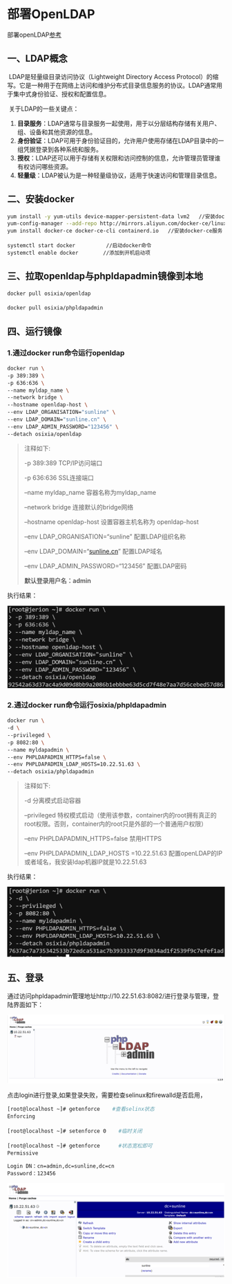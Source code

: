 # 部署OpenLDAP



部署openLDAP[参考](https://www.liuwg.com/archives/docker-openldap)

## 一、LDAP概念

​		LDAP是轻量级目录访问协议（Lightweight Directory Access Protocol）的缩写。它是一种用于在网络上访问和维护分布式目录信息服务的协议。LDAP通常用于集中式身份验证、授权和配置信息。

​		关于LDAP的一些关键点：

1. **目录服务**：LDAP通常与目录服务一起使用，用于以分层结构存储有关用户、组、设备和其他资源的信息。
2. **身份验证**：LDAP可用于身份验证目的，允许用户使用存储在LDAP目录中的一组凭据登录到各种系统和服务。
3. **授权**：LDAP还可以用于存储有关权限和访问控制的信息，允许管理员管理谁有权访问哪些资源。
4. **轻量级**：LDAP被认为是一种轻量级协议，适用于快速访问和管理目录信息。



## 二、安装docker

```bash
yum install -y yum-utils device-mapper-persistent-data lvm2   //安装docker依赖包
yum-config-manager --add-repo http://mirrors.aliyun.com/docker-ce/linux/centos/docker-ce.repo    //配置国内阿里云镜像仓库，解决镜像下载慢的问题。
yum install docker-ce docker-ce-cli containerd.io   //安装docker-ce服务

systemctl start docker          //启动docker命令
systemctl enable docker        //添加到开机启动项
```



## 三、拉取openldap与phpldapadmin镜像到本地

```bash
docker pull osixia/openldap

docker pull osixia/phpldapadmin
```



## 四、运行镜像

### 1.通过docker run命令运行openldap

```bash
docker run \
-p 389:389 \
-p 636:636 \
--name myldap_name \
--network bridge \
--hostname openldap-host \
--env LDAP_ORGANISATION="sunline" \
--env LDAP_DOMAIN="sunline.cn" \
--env LDAP_ADMIN_PASSWORD="123456" \
--detach osixia/openldap
```

> 注释如下:
>
> -p 389:389    TCP/IP访问端口
>
> -p 636:636    SSL连接端口
>
> –name myldap_name    容器名称为myldap_name
>
> –network bridge    连接默认的bridge网络
>
> –hostname openldap-host    设置容器主机名称为 openldap-host
>
> –env LDAP_ORGANISATION=“sunline”    配置LDAP组织名称
>
> –env LDAP_DOMAIN=“[sunline.cn](http://example.com/)”    配置LDAP域名
>
> –env LDAP_ADMIN_PASSWORD=“123456”    配置LDAP密码
>
> **默认登录用户名：admin**

执行结果：

![image-20240510105128295](https://raw.githubusercontent.com/zyx3721/Picbed/main/blog-images/2024/05/10/cb113c6cfd4e21c4d36da837d56f3fda-image-20240510105128295-ec1b85.png)

### 2.通过docker run命令运行osixia/phpldapadmin

```bash
docker run \
-d \
--privileged \
-p 8082:80 \
--name myldapadmin \
--env PHPLDAPADMIN_HTTPS=false \
--env PHPLDAPADMIN_LDAP_HOSTS=10.22.51.63 \
--detach osixia/phpldapadmin
```

> 注释如下:
>
> -d    分离模式启动容器
>
> –privileged    特权模式启动（使用该参数，container内的root拥有真正的root权限。否则，container内的root只是外部的一个普通用户权限）
>
> –env PHPLDAPADMIN_HTTPS=false    禁用HTTPS
>
> –env PHPLDAPADMIN_LDAP_HOSTS =10.22.51.63    配置openLDAP的IP或者域名，我安装ldap机器IP就是10.22.51.63

执行结果：

![image-20240510105136108](https://raw.githubusercontent.com/zyx3721/Picbed/main/blog-images/2024/05/10/49790a411aadd2bbf3b0917892609db8-image-20240510105136108-d21be9.png)



## 五、登录

通过访问phpldapadmin管理地址http://10.22.51.63:8082/进行登录与管理，登陆界面如下：

![image-20240510105149887](https://raw.githubusercontent.com/zyx3721/Picbed/main/blog-images/2024/05/10/d42c90a5b66ac9b84c22e32e2120cd7a-image-20240510105149887-bb74d7.png)

点击login进行登录,如果登录失败，需要检查selinux和firewalld是否启用，

```bash
[root@localhost ~]# getenforce    #查看selinx状态
Enforcing

[root@localhost ~]# setenforce 0    #临时关闭

[root@localhost ~]# getenforce      #状态宽松即可
Permissive
```

```bash
Login DN：cn=admin,dc=sunline,dc=cn
Password：123456
```

![image-20240510105212864](https://raw.githubusercontent.com/zyx3721/Picbed/main/blog-images/2024/05/10/70844cce6573f19b2e1ccda8e7fa9b0f-image-20240510105212864-89e9a4.png)
